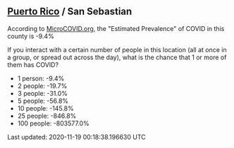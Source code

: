 
## [Puerto Rico](/united-states/puerto-rico) / San Sebastian

According to [MicroCOVID.org](http://microcovid.org),
the "Estimated Prevalence" of COVID in this county is -9.4%

If you interact with a certain number of people in this location
(all at once in a group, or spread out across the day), what is the chance that
1 or more of them has COVID?

- 1 person: -9.4%
- 2 people: -19.7%
- 3 people: -31.0%
- 5 people: -56.8%
- 10 people: -145.8%
- 25 people: -846.8%
- 100 people: -803577.0%

Last updated: 2020-11-19 00:18:38.196630 UTC
